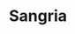 ---
image: /images/sangria.jpg
title: Sangria
description: |-
    Sangria is an alcoholic beverage made of red wine and chopped fruit, often with other ingredients such as orange juice or brandy.
price: '6.50'
menu: sangria
order: 10
---